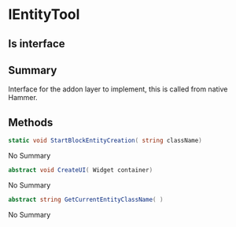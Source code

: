 # IEntityTool

## Is interface

## Summary

Interface for the addon layer to implement, this is called from native Hammer.
## Methods

```c#
static void StartBlockEntityCreation( string className) 
```
No Summary
```c#
abstract void CreateUI( Widget container) 
```
No Summary
```c#
abstract string GetCurrentEntityClassName( ) 
```
No Summary
